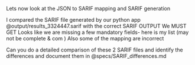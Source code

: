 Lets now look at the JSON to SARIF mapping and SARIF generation

I compared the SARIF file generated by our python app @output/results_3324447.sarif with the correct SARIF OUTPUT We MUST GET
Looks like we are missing a few mandatory fields- here is my list (may not be complete & com )
Also some of the mapping are incorrect

Can you do a detailed comparison of these 2 SARIF files and identify the differences and document them in @specs/SARIF_differences.md